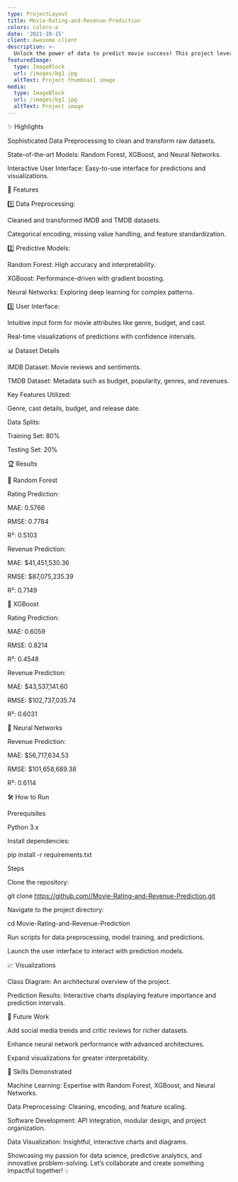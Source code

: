 ```yaml
---
type: ProjectLayout
title: Movie-Rating-and-Revenue-Prediction
colors: colors-a
date: '2021-10-15'
client: Awesome client
description: >-
  Unlock the power of data to predict movie success! This project leverages machine learning and data science to forecast movie ratings and revenues, utilizing comprehensive datasets from IMDB and TMDB. It showcases data-driven insights and predictive analytics tailored for the entertainment industry.
featuredImage:
  type: ImageBlock
  url: /images/bg1.jpg
  altText: Project thumbnail image
media:
  type: ImageBlock
  url: /images/bg1.jpg
  altText: Project image
---
```


✨ Highlights

Sophisticated Data Preprocessing to clean and transform raw datasets.

State-of-the-art Models: Random Forest, XGBoost, and Neural Networks.

Interactive User Interface: Easy-to-use interface for predictions and visualizations.

🚀 Features

1️⃣ Data Preprocessing:

Cleaned and transformed IMDB and TMDB datasets.

Categorical encoding, missing value handling, and feature standardization.

2️⃣ Predictive Models:

Random Forest: High accuracy and interpretability.

XGBoost: Performance-driven with gradient boosting.

Neural Networks: Exploring deep learning for complex patterns.

3️⃣ User Interface:

Intuitive input form for movie attributes like genre, budget, and cast.

Real-time visualizations of predictions with confidence intervals.

📊 Dataset Details

IMDB Dataset: Movie reviews and sentiments.

TMDB Dataset: Metadata such as budget, popularity, genres, and revenues.

Key Features Utilized:

Genre, cast details, budget, and release date.

Data Splits:

Training Set: 80%

Testing Set: 20%

🏆 Results

🔹 Random Forest

Rating Prediction:

MAE: 0.5766

RMSE: 0.7784

R²: 0.5103

Revenue Prediction:

MAE: $41,451,530.36

RMSE: $87,075,235.39

R²: 0.7149

🔹 XGBoost

Rating Prediction:

MAE: 0.6059

RMSE: 0.8214

R²: 0.4548

Revenue Prediction:

MAE: $43,537,141.60

RMSE: $102,737,035.74

R²: 0.6031

🔹 Neural Networks

Revenue Prediction:

MAE: $56,717,634.53

RMSE: $101,658,689.38

R²: 0.6114

🛠️ How to Run

Prerequisites

Python 3.x

Install dependencies:

pip install -r requirements.txt

Steps

Clone the repository:

git clone https://github.com//Movie-Rating-and-Revenue-Prediction.git

Navigate to the project directory:

cd Movie-Rating-and-Revenue-Prediction

Run scripts for data preprocessing, model training, and predictions.

Launch the user interface to interact with prediction models.

📈 Visualizations

Class Diagram: An architectural overview of the project.

Prediction Results: Interactive charts displaying feature importance and prediction intervals.

🚧 Future Work

Add social media trends and critic reviews for richer datasets.

Enhance neural network performance with advanced architectures.

Expand visualizations for greater interpretability.

💼 Skills Demonstrated

Machine Learning: Expertise with Random Forest, XGBoost, and Neural Networks.

Data Preprocessing: Cleaning, encoding, and feature scaling.

Software Development: API integration, modular design, and project organization.

Data Visualization: Insightful, interactive charts and diagrams.

Showcasing my passion for data science, predictive analytics, and innovative problem-solving. Let’s collaborate and create something impactful together! 💡
